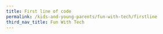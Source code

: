 ```yaml
---
title: First line of code
permalink: /kids-and-young-parents/fun-with-tech/firstline
third_nav_title: Fun With Tech
---
```


